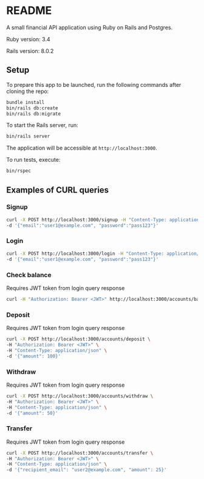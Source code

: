 # README

A small financial API application using Ruby on Rails and Postgres.

Ruby version: 3.4

Rails version: 8.0.2

## Setup
To prepare this app to be launched, run the following commands after cloning the repo:
```bash
bundle install
bin/rails db:create
bin/rails db:migrate
```

To start the Rails server, run:
```bash
bin/rails server
```
The application will be accessible at `http://localhost:3000`.

To run tests, execute:
```bash
bin/rspec
```

## Examples of CURL queries
### Signup
```bash
curl -X POST http://localhost:3000/signup -H "Content-Type: application/json" \
-d '{"email":"user1@example.com", "password":"pass123"}'
```

### Login
```bash
curl -X POST http://localhost:3000/login -H "Content-Type: application/json" \
-d '{"email":"user1@example.com", "password":"pass123"}'
```

### Check balance
Requires JWT token from login query response
```bash
curl -H "Authorization: Bearer <JWT>" http://localhost:3000/accounts/balance
```

### Deposit
Requires JWT token from login query response
```bash
curl -X POST http://localhost:3000/accounts/deposit \
-H "Authorization: Bearer <JWT>" \
-H "Content-Type: application/json" \
-d '{"amount": 100}'
```

### Withdraw
Requires JWT token from login query response
```bash
curl -X POST http://localhost:3000/accounts/withdraw \
-H "Authorization: Bearer <JWT>" \
-H "Content-Type: application/json" \
-d '{"amount": 50}'
```

### Transfer
Requires JWT token from login query response
```bash
curl -X POST http://localhost:3000/accounts/transfer \
-H "Authorization: Bearer <JWT>" \
-H "Content-Type: application/json" \
-d '{"recipient_email": "user2@example.com", "amount": 25}'
```
